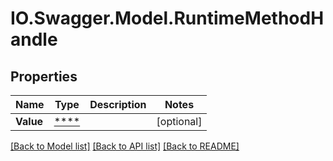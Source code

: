 # IO.Swagger.Model.RuntimeMethodHandle
## Properties

Name | Type | Description | Notes
------------ | ------------- | ------------- | -------------
**Value** | [****](.md) |  | [optional] 

[[Back to Model list]](../README.md#documentation-for-models) [[Back to API list]](../README.md#documentation-for-api-endpoints) [[Back to README]](../README.md)

